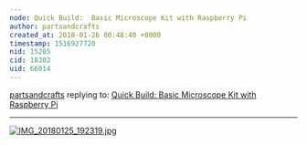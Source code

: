 ```yaml
---
node: Quick Build:  Basic Microscope Kit with Raspberry Pi
author: partsandcrafts
created_at: 2018-01-26 00:48:40 +0000
timestamp: 1516927720
nid: 15285
cid: 18302
uid: 66014
---
```




[partsandcrafts](../profile/partsandcrafts) replying to: [Quick Build:  Basic Microscope Kit with Raspberry Pi](../notes/partsandcrafts/12-02-2017/quick-build-raspberry-pi-microscope)

----
[![IMG_20180125_192319.jpg](https://publiclab.org/system/images/photos/000/023/347/large/IMG_20180125_192319.jpg)](https://publiclab.org/system/images/photos/000/023/347/original/IMG_20180125_192319.jpg)


